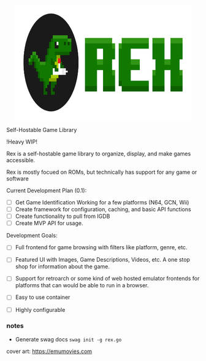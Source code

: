 <p align="center">
  <img width="460" height="300" src="https://github.com/clbx/rex/blob/main/logo.png?raw=true">
</p>



Self-Hostable Game Library

!Heavy WIP!

Rex is a self-hostable game library to organize, display, and make games accessible. 

Rex is mostly focued on ROMs, but technically has support for any game or software

Current Development Plan (0.1):
- [ ] Get Game Identification Working for a few platforms (N64, GCN, Wii)
- [ ] Create framework for configuration, caching, and basic API functions
- [ ] Create functionality to pull from IGDB 
- [ ] Create MVP API for usage. 

Development Goals:
- [ ] Full frontend for game browsing with filters like platform, genre, etc. 
- [ ] Featured UI with Images, Game Descriptions, Videos, etc. A one stop shop for information about the game.
- [ ] Support for retroarch or some kind of web hosted emulator frontends for platforms that can would be able to run in a browser. 
- [ ] Easy to use container 
- [ ] Highly configurable



### notes

- Generate swag docs
    ``swag init -g rex.go``

cover art: https://emumovies.com
